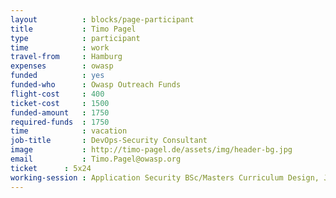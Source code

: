 ```yaml
---
layout          : blocks/page-participant
title           : Timo Pagel
type            : participant
time            : work
travel-from     : Hamburg
expenses        : owasp
funded          : yes
funded-who      : Owasp Outreach Funds
flight-cost     : 400
ticket-cost     : 1500
funded-amount   : 1750
required-funds  : 1750
time            : vacation
job-title       : DevOps-Security Consultant
image           : http://timo-pagel.de/assets/img/header-bg.jpg
email           : Timo.Pagel@owasp.org
ticket     	: 5x24
working-session	: Application Security BSc/Masters Curriculum Design, Juice Shop, Draft SAMM2 - the "DevOps release", Update SAMM model to take into account Agile and DevOps, Docker Security, Scaling Static Analysis Reviews and Deployments
---
```

